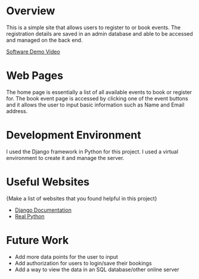 # Overview

This is a simple site that allows users to register to or book events. The registration details are saved in an admin database and able to be accessed and managed on the back end.

[Software Demo Video](https://youtu.be/kXC8bSuRUzM)

# Web Pages

The home page is essentially a list of all available events to book or register for. The book event page is accessed by clicking one of the event buttons and it allows the user to input basic information such as Name and Email address.

# Development Environment

I used the Django framework in Python for this project. I used a virtual environment to create it and manage the server.


# Useful Websites

{Make a list of websites that you found helpful in this project}
* [Django Documentation]((https://docs.djangoproject.com/en/5.0/))
* [Real Python]((https://realpython.com/get-started-with-django-1/))

# Future Work

* Add more data points for the user to input
* Add authorization for users to login/save their bookings
* Add a way to view the data in an SQL database/other online server
